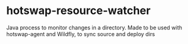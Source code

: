 # hotswap-resource-watcher
Java process to monitor changes in a directory. Made to be used with hotswap-agent and Wildfly, to sync source and deploy dirs
